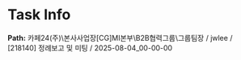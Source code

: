# Task Info

**Path:** 카페24(주)\본사사업장\[CG]MI본부\B2B협력그룹\그룹팀장 / jwlee / [218140] 정례보고 및 미팅 / 2025-08-04_00-00-00

